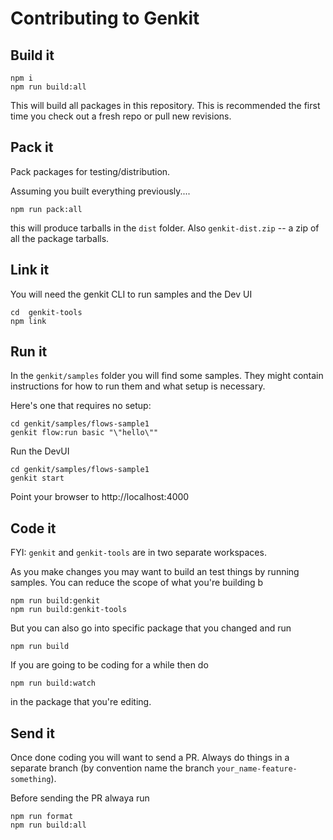 # Contributing to Genkit

## Build it

```
npm i
npm run build:all
```

This will build all packages in this repository. This is recommended the first time you check out a fresh repo or pull new revisions.

## Pack it

Pack packages for testing/distribution.

Assuming you built everything previously....

```
npm run pack:all
```

this will produce tarballs in the `dist` folder. Also `genkit-dist.zip` -- a zip of all the package tarballs.

## Link it

You will need the genkit CLI to run samples and the Dev UI

```
cd  genkit-tools
npm link
```

## Run it

In the `genkit/samples` folder you will find some samples. They might contain instructions for how to run them and what setup is necessary.

Here's one that requires no setup:

```
cd genkit/samples/flows-sample1
genkit flow:run basic "\"hello\""
```

Run the DevUI

```
cd genkit/samples/flows-sample1
genkit start
```

Point your browser to http://localhost:4000

## Code it

FYI: `genkit` and `genkit-tools` are in two separate workspaces.

As you make changes you may want to build an test things by running samples.
You can reduce the scope of what you're building b

```
npm run build:genkit 
npm run build:genkit-tools
```

But you can also go into specific package that you changed and run

```
npm run build
```

If you are going to be coding for a while then do

```
npm run build:watch
```

in the package that you're editing.

## Send it

Once done coding you will want to send a PR. Always do things in a separate branch (by convention name the branch `your_name-feature-something`).

Before sending the PR alwaya run

```
npm run format
npm run build:all
```


